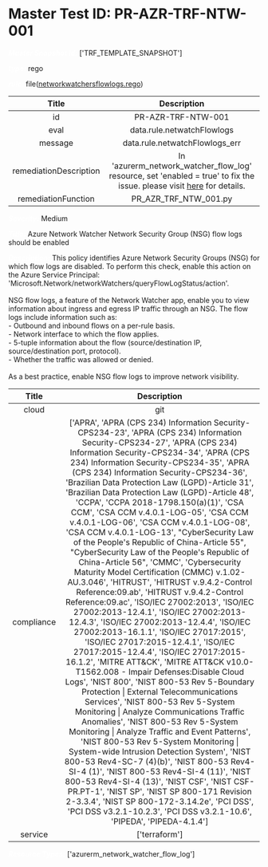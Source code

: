 



# Master Test ID: PR-AZR-TRF-NTW-001


***<font color="white">Master Snapshot Id:</font>*** ['TRF_TEMPLATE_SNAPSHOT']

***<font color="white">type:</font>*** rego

***<font color="white">rule:</font>*** file([networkwatchersflowlogs.rego])  
  
  
  
  

|Title|Description|
| :---: | :---: |
|id|PR-AZR-TRF-NTW-001|
|eval|data.rule.netwatchFlowlogs|
|message|data.rule.netwatchFlowlogs_err|
|remediationDescription|In 'azurerm_network_watcher_flow_log' resource, set 'enabled = true' to fix the issue. please visit <a href='https://registry.terraform.io/providers/hashicorp/azurerm/latest/docs/resources/network_watcher_flow_log#enabled' target='_blank'>here</a> for details.|
|remediationFunction|PR_AZR_TRF_NTW_001.py|


***<font color="white">Severity:</font>*** Medium

***<font color="white">Title:</font>*** Azure Network Watcher Network Security Group (NSG) flow logs should be enabled

***<font color="white">Description:</font>*** This policy identifies Azure Network Security Groups (NSG) for which flow logs are disabled. To perform this check, enable this action on the Azure Service Principal: 'Microsoft.Network/networkWatchers/queryFlowLogStatus/action'.<br><br>NSG flow logs, a feature of the Network Watcher app, enable you to view information about ingress and egress IP traffic through an NSG. The flow logs include information such as:<br>- Outbound and inbound flows on a per-rule basis.<br>- Network interface to which the flow applies.<br>- 5-tuple information about the flow (source/destination IP, source/destination port, protocol).<br>- Whether the traffic was allowed or denied.<br><br>As a best practice, enable NSG flow logs to improve network visibility.  
  
  

|Title|Description|
| :---: | :---: |
|cloud|git|
|compliance|['APRA', 'APRA (CPS 234) Information Security-CPS234-23', 'APRA (CPS 234) Information Security-CPS234-27', 'APRA (CPS 234) Information Security-CPS234-34', 'APRA (CPS 234) Information Security-CPS234-35', 'APRA (CPS 234) Information Security-CPS234-36', 'Brazilian Data Protection Law (LGPD)-Article 31', 'Brazilian Data Protection Law (LGPD)-Article 48', 'CCPA', 'CCPA 2018-1798.150(a)(1)', 'CSA CCM', 'CSA CCM v.4.0.1-LOG-05', 'CSA CCM v.4.0.1-LOG-06', 'CSA CCM v.4.0.1-LOG-08', 'CSA CCM v.4.0.1-LOG-13', "CyberSecurity Law of the People's Republic of China-Article 55", "CyberSecurity Law of the People's Republic of China-Article 56", 'CMMC', 'Cybersecurity Maturity Model Certification (CMMC) v.1.02-AU.3.046', 'HITRUST', 'HITRUST v.9.4.2-Control Reference:09.ab', 'HITRUST v.9.4.2-Control Reference:09.ac', 'ISO/IEC 27002:2013', 'ISO/IEC 27002:2013-12.4.1', 'ISO/IEC 27002:2013-12.4.3', 'ISO/IEC 27002:2013-12.4.4', 'ISO/IEC 27002:2013-16.1.1', 'ISO/IEC 27017:2015', 'ISO/IEC 27017:2015-12.4.1', 'ISO/IEC 27017:2015-12.4.4', 'ISO/IEC 27017:2015-16.1.2', 'MITRE ATT&CK', 'MITRE ATT&CK v10.0-T1562.008 - Impair Defenses:Disable Cloud Logs', 'NIST 800', 'NIST 800-53 Rev 5-Boundary Protection \| External Telecommunications Services', 'NIST 800-53 Rev 5-System Monitoring \| Analyze Communications Traffic Anomalies', 'NIST 800-53 Rev 5-System Monitoring \| Analyze Traffic and Event Patterns', 'NIST 800-53 Rev 5-System Monitoring \| System-wide Intrusion Detection System', 'NIST 800-53 Rev4-SC-7 (4)(b)', 'NIST 800-53 Rev4-SI-4 (1)', 'NIST 800-53 Rev4-SI-4 (11)', 'NIST 800-53 Rev4-SI-4 (13)', 'NIST CSF', 'NIST CSF-PR.PT-1', 'NIST SP', 'NIST SP 800-171 Revision 2-3.3.4', 'NIST SP 800-172-3.14.2e', 'PCI DSS', 'PCI DSS v3.2.1-10.2.3', 'PCI DSS v3.2.1-10.6', 'PIPEDA', 'PIPEDA-4.1.4']|
|service|['terraform']|


***<font color="white">Resource Types:</font>*** ['azurerm_network_watcher_flow_log']


[networkwatchersflowlogs.rego]: https://github.com/prancer-io/prancer-compliance-test/tree/master/azure/terraform/networkwatchersflowlogs.rego
